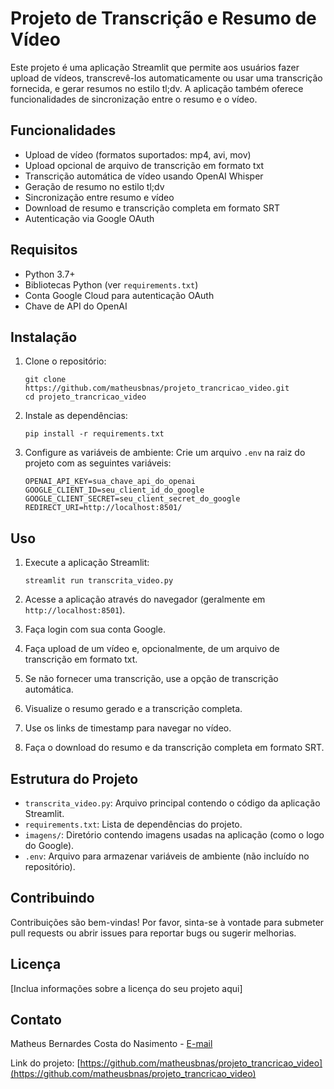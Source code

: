 # Projeto de Transcrição e Resumo de Vídeo

Este projeto é uma aplicação Streamlit que permite aos usuários fazer upload de vídeos, transcrevê-los automaticamente ou usar uma transcrição fornecida, e gerar resumos no estilo tl;dv. A aplicação também oferece funcionalidades de sincronização entre o resumo e o vídeo.

## Funcionalidades

- Upload de vídeo (formatos suportados: mp4, avi, mov)
- Upload opcional de arquivo de transcrição em formato txt
- Transcrição automática de vídeo usando OpenAI Whisper
- Geração de resumo no estilo tl;dv
- Sincronização entre resumo e vídeo
- Download de resumo e transcrição completa em formato SRT
- Autenticação via Google OAuth

## Requisitos

- Python 3.7+
- Bibliotecas Python (ver `requirements.txt`)
- Conta Google Cloud para autenticação OAuth
- Chave de API do OpenAI

## Instalação

1. Clone o repositório:
   ```
   git clone https://github.com/matheusbnas/projeto_trancricao_video.git
   cd projeto_trancricao_video
   ```

2. Instale as dependências:
   ```
   pip install -r requirements.txt
   ```

3. Configure as variáveis de ambiente:
   Crie um arquivo `.env` na raiz do projeto com as seguintes variáveis:
   ```
   OPENAI_API_KEY=sua_chave_api_do_openai
   GOOGLE_CLIENT_ID=seu_client_id_do_google
   GOOGLE_CLIENT_SECRET=seu_client_secret_do_google
   REDIRECT_URI=http://localhost:8501/
   ```

## Uso

1. Execute a aplicação Streamlit:
   ```
   streamlit run transcrita_video.py
   ```

2. Acesse a aplicação através do navegador (geralmente em `http://localhost:8501`).

3. Faça login com sua conta Google.

4. Faça upload de um vídeo e, opcionalmente, de um arquivo de transcrição em formato txt.

5. Se não fornecer uma transcrição, use a opção de transcrição automática.

6. Visualize o resumo gerado e a transcrição completa.

7. Use os links de timestamp para navegar no vídeo.

8. Faça o download do resumo e da transcrição completa em formato SRT.

## Estrutura do Projeto

- `transcrita_video.py`: Arquivo principal contendo o código da aplicação Streamlit.
- `requirements.txt`: Lista de dependências do projeto.
- `imagens/`: Diretório contendo imagens usadas na aplicação (como o logo do Google).
- `.env`: Arquivo para armazenar variáveis de ambiente (não incluído no repositório).

## Contribuindo

Contribuições são bem-vindas! Por favor, sinta-se à vontade para submeter pull requests ou abrir issues para reportar bugs ou sugerir melhorias.

## Licença

[Inclua informações sobre a licença do seu projeto aqui]

## Contato

Matheus Bernardes Costa do Nasimento - [E-mail](matheusbnas@gmail.com)

Link do projeto: [https://github.com/matheusbnas/projeto_trancricao_video](https://github.com/matheusbnas/projeto_trancricao_video)
